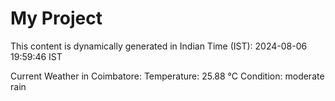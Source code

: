 # My Project

This content is dynamically generated in Indian Time (IST): 2024-08-06 19:59:46 IST


Current Weather in Coimbatore:
Temperature: 25.88 °C
Condition: moderate rain
